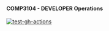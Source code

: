 
#### COMP3104 - DEVELOPER Operations

[![test-gh-actions](https://github.com/Bensarras/COMP3104/actions/workflows/gh-actions.yml/badge.svg)](https://github.com/Bensarras/COMP3104/actions/workflows/gh-actions.yml)


